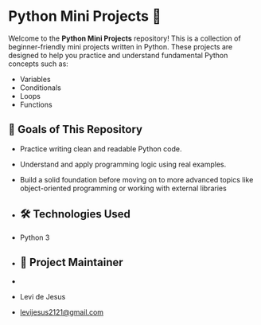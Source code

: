 # Python Mini Projects 🚀

Welcome to the **Python Mini Projects** repository! This is a collection of beginner-friendly mini projects written in Python. These projects are designed to help you practice and understand fundamental Python concepts such as:

- Variables
- Conditionals
- Loops
- Functions

## 🎯 Goals of This Repository

- Practice writing clean and readable Python code.
- Understand and apply programming logic using real examples.
- Build a solid foundation before moving on to more advanced topics like object-oriented programming or working with external libraries

- ## 🛠️ Technologies Used
- Python 3

- ## 👤 Project Maintainer
- 
- Levi de Jesus
- levijesus2121@gmail.com
